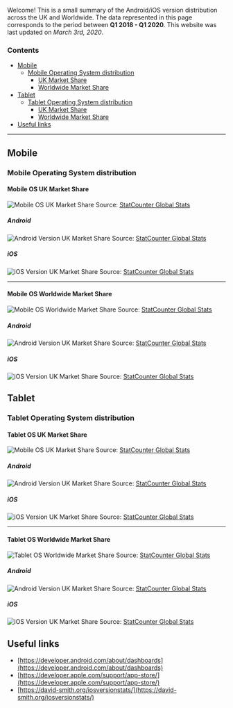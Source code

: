Welcome! 
This is a small summary of the Android/iOS version distribution across the UK and Worldwide.
The data represented in this page corresponds to the period between **Q1 2018 - Q1 2020**.
This website was last updated on *March 3rd, 2020*. 

### Contents
- [Mobile](#mobile)
	- [Mobile Operating System distribution](#mobile-operating-system-distribution)
	  - [UK Market Share](#mobile-os-uk)
	  - [Worldwide Market Share](#mobile-os-ww)
- [Tablet](#tablet)
	- [Tablet Operating System distribution](#tablet-operating-system-distribution)
	  - [UK Market Share](#tablet-os-uk)
	  - [Worldwide Market Share](#tablet-os-ww)
 - [Useful links](#useful-links)
  
  ---
  
## Mobile

### Mobile Operating System distribution

<div id="mobile-os-uk"/>

#### Mobile OS UK Market Share

![Mobile OS UK Market Share](img/mobile/os_combined-GB-quarterly-20181-20201.png)
Source: [StatCounter Global Stats](https://gs.statcounter.com/os-market-share/mobile/united-kingdom/#quarterly-201801-202001)

##### Android
![Android Version UK Market Share](img/mobile/android_version-GB-quarterly-20181-20201-bar.png)
Source: [StatCounter Global Stats](https://gs.statcounter.com/android-version-market-share/mobile/united-kingdom/#quarterly-201801-202001-bar)
##### iOS
![iOS Version UK Market Share](img/mobile/ios_version-GB-quarterly-20181-20201-bar.png)
Source: [StatCounter Global Stats](https://gs.statcounter.com/ios-version-market-share/mobile/united-kingdom/#quarterly-201801-202001-bar)

---

<div id="mobile-os-ww"/>

#### Mobile OS Worldwide Market Share

![Mobile OS Worldwide Market Share](img/mobile/os_combined-ww-quarterly-20181-20201.png)
Source: [StatCounter Global Stats](https://gs.statcounter.com/os-market-share/mobile/worldwide/#quarterly-201801-202001)

##### Android
![Android Version UK Market Share](img/mobile/android_version-ww-quarterly-20181-20201-bar.png)
Source: [StatCounter Global Stats](https://gs.statcounter.com/android-version-market-share/mobile/worldwide/#quarterly-201801-202001-bar)

##### iOS
![iOS Version UK Market Share](img/mobile/ios_version-ww-quarterly-20181-20201-bar.png)
Source: [StatCounter Global Stats](https://gs.statcounter.com/ios-version-market-share/mobile/worldwide/#quarterly-201801-202001-bar)


## Tablet

### Tablet Operating System distribution

<div id="tablet-os-uk"/>

#### Tablet OS UK Market Share

![Mobile OS UK Market Share](img/tablet/os_combined-GB-quarterly-20181-20201.png)
Source: [StatCounter Global Stats](https://gs.statcounter.com/os-market-share/tablet/united-kingdom/#quarterly-201801-202001)

##### Android
![Android Version UK Market Share](img/tablet/android_version-GB-quarterly-20181-20201-bar.png)
Source: [StatCounter Global Stats](https://gs.statcounter.com/android-version-market-share/tablet/united-kingdom/#quarterly-201801-202001-bar)

##### iOS
![iOS Version UK Market Share](img/tablet/ios_version-GB-quarterly-20181-20201-bar.png)
Source: [StatCounter Global Stats](https://gs.statcounter.com/ios-version-market-share/tablet/united-kingdom/#quarterly-201801-202001-bar)

---

<div id="tablet-os-ww"/>

#### Tablet OS Worldwide Market Share

![Tablet OS Worldwide Market Share](img/tablet/os_combined-ww-quarterly-20181-20201.png)
Source: [StatCounter Global Stats](https://gs.statcounter.com/os-market-share/tablet/worldwide/#quarterly-201801-202001)

##### Android
![Android Version UK Market Share](img/tablet/android_version-ww-quarterly-20181-20201-bar.png)
Source: [StatCounter Global Stats](https://gs.statcounter.com/android-version-market-share/tablet/worldwide/#quarterly-201801-202001-bar)

##### iOS
![iOS Version UK Market Share](img/tablet/ios_version-ww-quarterly-20181-20201-bar.png)
Source: [StatCounter Global Stats](https://gs.statcounter.com/ios-version-market-share/tablet/worldwide/#quarterly-201801-202001-bar)


## Useful links
- [https://developer.android.com/about/dashboards](https://developer.android.com/about/dashboards)
- [https://developer.apple.com/support/app-store/](https://developer.apple.com/support/app-store/)
- [https://david-smith.org/iosversionstats/](https://david-smith.org/iosversionstats/)

